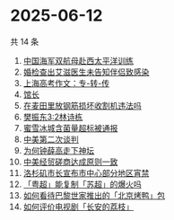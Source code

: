 # 2025-06-12

共 14 条

<!-- BEGIN -->
<!-- 最后更新时间 Thu Jun 12 2025 01:19:20 GMT+0800 (China Standard Time) -->

1. [中国海军双航母赴西太平洋训练](https://www.zhihu.com/search?q=%E4%B8%AD%E5%9B%BD%E6%B5%B7%E5%86%9B%E5%8F%8C%E8%88%AA%E6%AF%8D%E8%B5%B4%E8%A5%BF%E5%A4%AA%E5%B9%B3%E6%B4%8B%E8%AE%AD%E7%BB%83)
1. [婚检查出艾滋医生未告知伴侣致感染](https://www.zhihu.com/search?q=%E5%A9%9A%E6%A3%80%E6%9F%A5%E5%87%BA%E8%89%BE%E6%BB%8B%E5%8C%BB%E7%94%9F%E6%9C%AA%E5%91%8A%E7%9F%A5%E4%BC%B4%E4%BE%A3%E8%87%B4%E6%84%9F%E6%9F%93)
1. [上海高考作文：专-转-传](https://www.zhihu.com/search?q=%E4%B8%8A%E6%B5%B7%E9%AB%98%E8%80%83%E4%BD%9C%E6%96%87%EF%BC%9A%E4%B8%93-%E8%BD%AC-%E4%BC%A0)
1. [馆长](https://www.zhihu.com/search?q=%E9%A6%86%E9%95%BF)
1. [在麦田里放钢筋损坏收割机违法吗](https://www.zhihu.com/search?q=%E5%9C%A8%E9%BA%A6%E7%94%B0%E9%87%8C%E6%94%BE%E9%92%A2%E7%AD%8B%E6%8D%9F%E5%9D%8F%E6%94%B6%E5%89%B2%E6%9C%BA%E8%BF%9D%E6%B3%95%E5%90%97)
1. [樊振东3:2林诗栋](https://www.zhihu.com/search?q=%E6%A8%8A%E6%8C%AF%E4%B8%9C3%3A2%E6%9E%97%E8%AF%97%E6%A0%8B)
1. [蜜雪冰城含菌量超标被通报](https://www.zhihu.com/search?q=%E8%9C%9C%E9%9B%AA%E5%86%B0%E5%9F%8E%E5%90%AB%E8%8F%8C%E9%87%8F%E8%B6%85%E6%A0%87%E8%A2%AB%E9%80%9A%E6%8A%A5)
1. [中美第二次谈判](https://www.zhihu.com/search?q=%E4%B8%AD%E7%BE%8E%E7%AC%AC%E4%BA%8C%E6%AC%A1%E8%B0%88%E5%88%A4)
1. [为何钟薛高走下神坛](https://www.zhihu.com/search?q=%E4%B8%BA%E4%BD%95%E9%92%9F%E8%96%9B%E9%AB%98%E8%B5%B0%E4%B8%8B%E7%A5%9E%E5%9D%9B)
1. [中美经贸磋商达成原则一致](https://www.zhihu.com/search?q=%E4%B8%AD%E7%BE%8E%E7%BB%8F%E8%B4%B8%E7%A3%8B%E5%95%86%E8%BE%BE%E6%88%90%E5%8E%9F%E5%88%99%E4%B8%80%E8%87%B4)
1. [洛杉矶市长宣布市中心部分地区宵禁](https://www.zhihu.com/search?q=%E6%B4%9B%E6%9D%89%E7%9F%B6%E5%B8%82%E9%95%BF%E5%AE%A3%E5%B8%83%E5%B8%82%E4%B8%AD%E5%BF%83%E9%83%A8%E5%88%86%E5%9C%B0%E5%8C%BA%E5%AE%B5%E7%A6%81)
1. [「粤超」能复制「苏超」的爆火吗](https://www.zhihu.com/search?q=%E3%80%8C%E7%B2%A4%E8%B6%85%E3%80%8D%E8%83%BD%E5%A4%8D%E5%88%B6%E3%80%8C%E8%8B%8F%E8%B6%85%E3%80%8D%E7%9A%84%E7%88%86%E7%81%AB%E5%90%97)
1. [如何看待巴黎世家推出的「北京烤鸭」包](https://www.zhihu.com/search?q=%E5%A6%82%E4%BD%95%E7%9C%8B%E5%BE%85%E5%B7%B4%E9%BB%8E%E4%B8%96%E5%AE%B6%E6%8E%A8%E5%87%BA%E7%9A%84%E3%80%8C%E5%8C%97%E4%BA%AC%E7%83%A4%E9%B8%AD%E3%80%8D%E5%8C%85)
1. [如何评价电视剧「长安的荔枝」](https://www.zhihu.com/search?q=%E5%A6%82%E4%BD%95%E8%AF%84%E4%BB%B7%E7%94%B5%E8%A7%86%E5%89%A7%E3%80%8C%E9%95%BF%E5%AE%89%E7%9A%84%E8%8D%94%E6%9E%9D%E3%80%8D)

<!-- END -->
